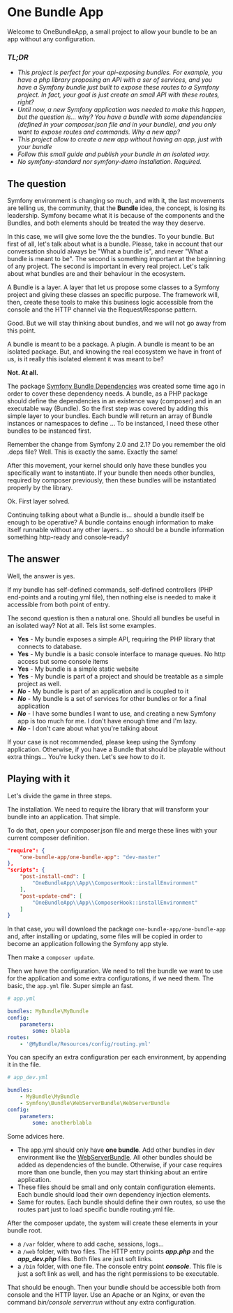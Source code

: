 # One Bundle App

Welcome to OneBundleApp, a small project to allow your bundle to be an app
without any configuration.

### *TL;DR*

* *This project is perfect for your api-exposing bundles. For example, you have a
php library proposing an API with a ser of services, and you have a Symfony
bundle just built to expose these routes to a Symfony project. In fact, your
goal is just create an small API with these routes, right?*
* *Until now, a new Symfony application was needed to make this happen, but the
question is... why? You have a bundle with some dependencies (defined in your
composer.json file and in your bundle), and you only want to expose routes and
commands. Why a new app?*
* *This project allow to create a new app without having an app, just with your
bundle*
* *Follow this small guide and publish your bundle in an isolated way.*
* *No symfony-standard nor symfony-demo installation. Required.*

## The question

Symfony environment is changing so much, and with it, the last movements are 
telling us, the community, that the **Bundle** idea, the concept, is losing its
leadership. Symfony became what it is because of the components and the Bundles,
and both elements should be treated the way they deserve.

In this case, we will give some love the the bundles. To your bundle. But first
of all, let's talk about what is a bundle. Please, take in account that our
conversation should always be "What a bundle is", and never "What a bundle is
meant to be". The second is something important at the beginning of any project.
The second is important in every real project. Let's talk about what bundles are
and their behaviour in the ecosystem.

A Bundle is a layer. A layer that let us propose some classes to a Symfony
project and giving these classes an specific purpose. The framework will, then,
create these tools to make this business logic accessible from the console and
the HTTP channel via the Request/Response pattern.

Good. But we will stay thinking about bundles, and we will not go away from this
point.

A bundle is meant to be a package. A plugin. A bundle is meant to be an isolated
package. But, and knowing the real ecosystem we have in front of us, is it
really this isolated element it was meant to be?

**Not. At all.**

The package [Symfony Bundle Dependencies](https://github.com/mmoreram/symfony-bundle-dependencies)
was created some time ago in order to cover these dependency needs. A bundle, as
a PHP package should define the dependencies in an existence way (composer) and
in an executable way (Bundle). So the first step was covered by adding this
simple layer to your bundles. Each bundle will return an array of Bundle
instances or namespaces to define ... To be instanced, I need these other
bundles to be instanced first.

Remember the change from Symfony 2.0 and 2.1? Do you remember the old .deps
file? Well. This is exactly the same. Exactly the same!

After this movement, your kernel should only have these bundles you specifically
want to instantiate. If your bundle then needs other bundles, required by
composer previously, then these bundles will be instantiated properly by the
library.

Ok. First layer solved.

Continuing talking about what a Bundle is... should a bundle itself be enough to
be operative? A bundle contains enough information to make itself runnable
without any other layers... so should be a bundle information something
http-ready and console-ready?

## The answer

Well, the answer is yes.

If my bundle has self-defined commands, self-defined controllers (PHP end-points
and a routing.yml file), then nothing else is needed to make it accessible from
both point of entry.

The second question is then a natural one. Should all bundles be useful in an
isolated way? Not at all. Tels list some examples.

* **Yes** - My bundle exposes a simple API, requiring the PHP library that
connects to database.
* **Yes** - My bundle is a basic console interface to manage queues. No http
access but some console items
* **Yes** - My bundle is a simple static website
* **Yes** - My bundle is part of a project and should be treatable as a simple
project as well.
* ***No*** - My bundle is part of an application and is coupled to it
* ***No*** - My bundle is a set of services for other bundles or for a final 
application
* ***No*** - I have some bundles I want to use, and creating a new Symfony app is
too much for me. I don't have enough time and I'm lazy.
* ***No*** - I don't care about what you're talking about

If your case is not recommended, please keep using the Symfony application.
Otherwise, if you have a Bundle that should be playable without extra things...
You're lucky then. Let's see how to do it.

## Playing with it

Let's divide the game in three steps.

The installation. We need to require the library that will transform your bundle
into an application. That simple.

To do that, open your composer.json file and merge these lines with your current
composer definition.

```json
"require": {
    "one-bundle-app/one-bundle-app": "dev-master"
},
"scripts": {
    "post-install-cmd": [
        "OneBundleApp\\App\\ComposerHook::installEnvironment"
    ],
    "post-update-cmd": [
        "OneBundleApp\\App\\ComposerHook::installEnvironment"
    ]
}
```

In that case, you will download the package `one-bundle-app/one-bundle-app` and,
after installing or updating, some files will be copied in order to become an
application following the Symfony app style.

Then make a `composer update`.

Then we have the configuration. We need to tell the bundle we want to use for
the application and some extra configurations, if we need them. The basic, the
`app.yml` file. Super simple an fast.

```yml
# app.yml

bundles: MyBundle\MyBundle
config:
    parameters:
        some: blabla
routes:
    - '@MyBundle/Resources/config/routing.yml'
```

You can specify an extra configuration per each environment, by appending it in
the file.

```yml
# app_dev.yml

bundles:
    - MyBundle\MyBundle
    - Symfony\Bundle\WebServerBundle\WebServerBundle
config:
    parameters:
        some: anotherblabla
```

Some advices here.

* The app.yml should only have **one bundle**. Add other bundles in dev 
environment like the [WebServerBundle](https://github.com/symfony/web-server-bundle).
All  other bundles should be added as dependencies of the bundle. Otherwise, if
your  case requires more than one bundle, then you may
start thinking about an entire application.
* These files should be small and only contain configuration elements. Each
bundle should load their own dependency injection elements.
* Same for routes. Each bundle should define their own routes, so use the routes
part just to load specific bundle routing.yml file.

After the composer update, the system will create these elements in your bundle
root.

* a `/var` folder, where to add cache, sessions, logs...
* a `/web` folder, with two files. The HTTP entry points ***app.php*** and the
***app_dev.php*** files. Both files are just soft links.
* a `/bin` folder, with one file. The console entry point ***console***. This
file is just a soft link as well, and has the right permissions to be 
executable.

That should be enough. Then your bundle should be accessible both from console
and the HTTP layer. Use an Apache or an Nginx, or even the command
*bin/console server:run* without any extra configuration.